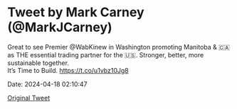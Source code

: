 # Tweet by Mark Carney (@MarkJCarney)

Great to see Premier ⁦⁦⁦@WabKinew⁩ in Washington promoting Manitoba &amp; 🇨🇦 as THE essential trading partner for the 🇺🇸. Stronger, better, more sustainable together.  
It’s Time to Build. https://t.co/u1vbz10Jg8

Date: 2024-04-18 02:10:47

[Original Tweet](https://x.com/MarkJCarney/status/1780780988081045951)

